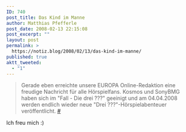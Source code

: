 ```yaml
---
ID: 740
post_title: Das Kind im Manne
author: Matthias Pfefferle
post_date: 2008-02-13 22:15:08
post_excerpt: ""
layout: post
permalink: >
  https://notiz.blog/2008/02/13/das-kind-im-manne/
published: true
aktt_tweeted:
  - "1"
---
```

<blockquote cite="http://www.natuerlichvoneuropa.de/area_ddf/index.php?screen=ct.detail&amp;fid=86&amp;mpid=299036&amp;pfid=">Gerade eben erreichte unsere EUROPA Online-Redaktion eine freudige Nachricht für alle Hörspielfans.
Kosmos und SonyBMG haben sich im "Fall - Die drei ???" geeinigt und am 04.04.2008 werden endlich wieder neue "Drei ???"-Hörspielabenteuer veröffentlicht. <a href="http://www.natuerlichvoneuropa.de/area_ddf/index.php?screen=ct.detail&amp;fid=86&amp;mpid=299036&amp;pfid=">#</a></blockquote>

Ich freu mich :)